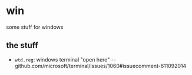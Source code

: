 # win

some stuff for windows

## the stuff

* `wtd.reg`: windows terminal "open here" -- github.com/microsoft/terminal/issues/1060#issuecomment-611092014

